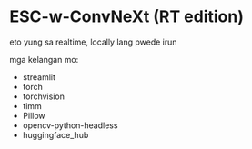 # ESC-w-ConvNeXt (RT edition)
eto yung sa realtime, locally lang pwede irun

mga kelangan mo:

- streamlit
- torch
- torchvision
- timm
- Pillow
- opencv-python-headless
- huggingface_hub
